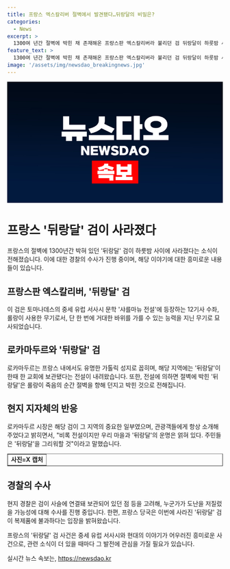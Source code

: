 ```yaml
---
title: 프랑스 엑스칼리버 절벽에서 발견됐다…뒤랑달의 비밀은?
categories:
  - News
excerpt: >
  1300여 년간 절벽에 박힌 채 존재해온 프랑스판 엑스칼리버라 불리던 검 뒤랑달이 하룻밤 사이에 사라졌다. 이 녹슨 검은 중세 유럽 서사시 문학인 샤를마뉴 전설에 등장하는 롤랑이 지닌 무기로, 전설적인 힘이 담겨있다고 전해진다. 프랑스 남서부 옥시타니 광역주 로트 지역 로카마두르의 성지로 유명한 지역에서 발생한 이 사건은 현지 주민들과 관광객들의 큰 관심을 끌고 있다. 경찰은 도난 가능성에 대비해 수사를 진행 중이며, 프랑스 당국은 이 검이 복제된 물건일 가능성을 주장하고 있다.
feature_text: >
  1300여 년간 절벽에 박힌 채 존재해온 프랑스판 엑스칼리버라 불리던 검 뒤랑달이 하룻밤 사이에 사라졌다. 이 녹슨 검은 중세 유럽 서사시 문학인 샤를마뉴 전설에 등장하는 롤랑이 지닌 무기로, 전설적인 힘이 담겨있다고 전해진다. 프랑스 남서부 옥시타니 광역주 로트 지역 로카마두르의 성지로 유명한 지역에서 발생한 이 사건은 현지 주민들과 관광객들의 큰 관심을 끌고 있다. 경찰은 도난 가능성에 대비해 수사를 진행 중이며, 프랑스 당국은 이 검이 복제된 물건일 가능성을 주장하고 있다.
image: '/assets/img/newsdao_breakingnews.jpg'
---
```


<p><img src="/assets/img/newsdao_breakingnews.jpg" alt="bookingtag 속보" /></p>

<h1 data-ke-size="size26"><b>프랑스 '뒤랑달' 검이 사라졌다</b></h1>

<p data-ke-size="size16">프랑스의 절벽에 1300년간 박혀 있던 '뒤랑달' 검이 하룻밤 사이에 사라졌다는 소식이 전해졌습니다. 이에 대한 경찰의 수사가 진행 중이며, 해당 이야기에 대한 흥미로운 내용들이 있습니다.</p>

<h2 data-ke-size="size24">프랑스판 엑스칼리버, '뒤랑달' 검</h2>

<p data-ke-size="size16">이 검은 토마나데스의 중세 유럽 서사시 문학 '샤를마뉴 전설'에 등장하는 12기사 수좌, 롤랑이 사용한 무기로서, 단 한 번에 거대한 바위를 가를 수 있는 능력을 지닌 무기로 묘사되었습니다.</p>

<h2 data-ke-size="size24">로카마두르와 '뒤랑달' 검</h2>

<p data-ke-size="size16">로카마두르는 프랑스 내에서도 유명한 가톨릭 성지로 꼽히며, 해당 지역에는 '뒤랑달'이 한때 한 교회에 보관됐다는 전설이 내려왔습니다. 또한, 전설에 의하면 절벽에 박힌 '뒤랑달'은 롤랑이 죽음의 순간 절벽을 향해 던지고 박힌 것으로 전해집니다.</p>

<h2 data-ke-size="size24">현지 지자체의 반응</h2>

<p data-ke-size="size16">로카마두르 시장은 해당 검이 그 지역의 중요한 일부였으며, 관광객들에게 항상 소개해 주었다고 밝히면서, "비록 전설이지만 우리 마을과 '뒤랑달'의 운명은 얽혀 있다. 주민들은 '뒤랑달'을 그리워할 것"이라고 말했습니다.</p>

<table style="width: 100%;" border="1">
<tbody>
<tr>
<td style="text-align: center; height: 17px;"><b>사진=X 캡처</b></td>
</tr>
</tbody>
</table>

<h2 data-ke-size="size24">경찰의 수사</h2>

<p data-ke-size="size16">현지 경찰은 검이 사슬에 연결돼 보관되어 있던 점 등을 고려해, 누군가가 도난을 저질렀을 가능성에 대해 수사를 진행 중입니다. 한편, 프랑스 당국은 이번에 사라진 '뒤랑달' 검이 복제품에 불과하다는 입장을 밝혀왔습니다.</p>

<p data-ke-size="size16">프랑스의 '뒤랑달' 검 사건은 중세 유럽 서사시와 현대의 이야기가 어우러진 흥미로운 사건으로, 관련 소식이 더 있을 때마다 그 발전에 관심을 가질 필요가 있습니다. </p>
실시간 뉴스 속보는, <a href="https://newsdao.kr" rel="dofollow">https://newsdao.kr</a>



